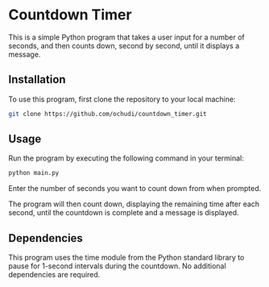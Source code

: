 # Countdown Timer
This is a simple Python program that takes a user input for a number of seconds, and then counts down, second by second, until it displays a message.

## Installation

To use this program, first clone the repository to your local machine:
```bash
git clone https://github.com/ochudi/countdown_timer.git
```

## Usage

Run the program by executing the following command in your terminal:

```bash
python main.py
```

Enter the number of seconds you want to count down from when prompted.

The program will then count down, displaying the remaining time after each second, until the countdown is complete and a message is displayed.

## Dependencies

This program uses the time module from the Python standard library to pause for 1-second intervals during the countdown. No additional dependencies are required.

